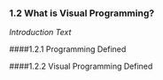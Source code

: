 ### 1.2 What is Visual Programming?

_Introduction Text_

####1.2.1	Programming Defined

####1.2.2	Visual Programming Defined
